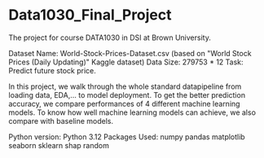 # Data1030_Final_Project
The project for course DATA1030 in DSI at Brown University.

Dataset Name: World-Stock-Prices-Dataset.csv (based on "World Stock Prices (Daily Updating)" Kaggle dataset) Data Size: 279753 * 12 
Task: Predict future stock price.

In this project, we walk through the whole standard datapipeline from loading data, EDA,... to model deployment. To get the better prediction accuracy, we compare performances of 4 different machine learning models. To know how well machine learning models can achieve, we also compare with baseline models.

Python version: Python 3.12 
Packages Used:
numpy
pandas
matplotlib
seaborn
sklearn
shap
random
